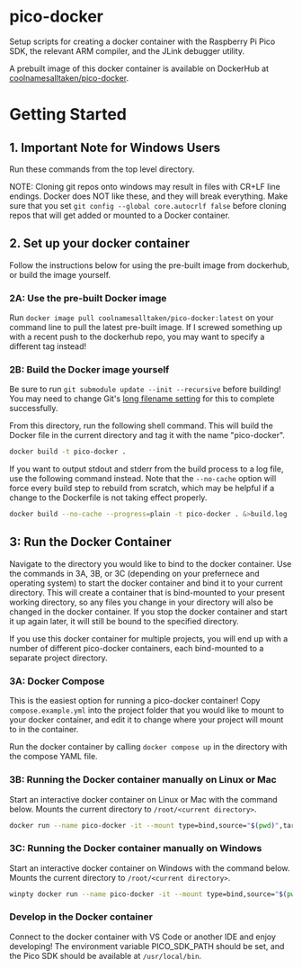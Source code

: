 # pico-docker

Setup scripts for creating a docker container with the Raspberry Pi Pico SDK, the relevant ARM compiler, and the JLink debugger utility.

A prebuilt image of this docker container is available on DockerHub at [coolnamesalltaken/pico-docker](https://hub.docker.com/repository/docker/coolnamesalltaken/pico-docker/general).

# Getting Started

## 1. Important Note for Windows Users

Run these commands from the top level directory.

NOTE: Cloning git repos onto windows may result in files with CR+LF line endings. Docker does NOT like these, and they will break everything. Make sure that you set `git config --global core.autocrlf false` before cloning repos that will get added or mounted to a Docker container.


## 2. Set up your docker container

Follow the instructions below for using the pre-built image from dockerhub, or build the image yourself.

### 2A: Use the pre-built Docker image

Run `docker image pull coolnamesalltaken/pico-docker:latest` on your command line to pull the latest pre-built image. If I screwed something up with a recent push to the dockerhub repo, you may want to specify a different tag instead!

### 2B: Build the Docker image yourself

Be sure to run `git submodule update --init --recursive` before building! You may need to change Git's [long filename setting](https://katalon-inc.my.site.com/katalonhelpcenter/s/article/How-to-fix-Git-Clone-Filename-too-long-Error-in-Windows) for this to complete successfully.

From this directory, run the following shell command. This will build the Docker file in the current directory and tag it with the name "pico-docker".

```bash
docker build -t pico-docker .
```

If you want to output stdout and stderr from the build process to a log file, use the following command instead. Note that the `--no-cache` option will force every build step to rebuild from scratch, which may be helpful if a change to the Dockerfile is not taking effect properly.

```bash
docker build --no-cache --progress=plain -t pico-docker . &>build.log
```

## 3: Run the Docker Container

Navigate to the directory you would like to bind to the docker container. Use the commands in 3A, 3B, or 3C (depending on your prefernece and operating system) to start the docker container and bind it to your current directory. This will create a container that is bind-mounted to your present working directory, so any files you change in your directory will also be changed in the docker container. If you stop the docker container and start it up again later, it will still be bound to the specified directory.

If you use this docker container for multiple projects, you will end up with a number of different pico-docker containers, each bind-mounted to a separate project directory.

### 3A: Docker Compose

This is the easiest option for running a pico-docker container! Copy `compose.example.yml` into the project folder that you would like to mount to your docker container, and edit it to change where your project will mount to in the container.

Run the docker container by calling `docker compose up` in the directory with the compose YAML file.

### 3B: Running the Docker container manually on Linux or Mac

Start an interactive docker container on Linux or Mac with the command below. Mounts the current directory to `/root/<current directory>`.

```bash
docker run --name pico-docker -it --mount type=bind,source="$(pwd)",target=/root/$(pwd) pico-docker-image
```

### 3C: Running the Docker container manually on Windows

Start an interactive docker container on Windows with the command below. Mounts the current directory to `/root/<current directory>`.

```bash
winpty docker run --name pico-docker -it --mount type=bind,source="$(pwd)",target=/root/$(pwd) pico-docker-image
```

### Develop in the Docker container

Connect to the docker container with VS Code or another IDE and enjoy developing! The environment variable PICO_SDK_PATH should be set, and the Pico SDK should be available at `/usr/local/bin`.